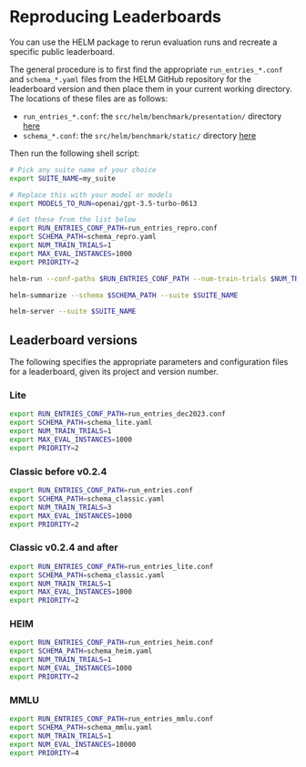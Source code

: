 # Reproducing Leaderboards

You can use the HELM package to rerun evaluation runs and recreate a specific public leaderboard.

The general procedure is to first find the appropriate `run_entries_*.conf` and `schema_*.yaml` files from the HELM GitHub repository for the leaderboard version and then place them in your current working directory. The locations of these files are as follows:

- `run_entries_*.conf`: the `src/helm/benchmark/presentation/` directory [here](https://github.com/stanford-crfm/helm/tree/main/src/helm/benchmark/presentation)
- `schema_*.conf`: the `src/helm/benchmark/static/` directory [here](https://github.com/stanford-crfm/helm/tree/main/src/helm/benchmark/static)

Then run the following shell script:

```bash
# Pick any suite name of your choice
export SUITE_NAME=my_suite

# Replace this with your model or models
export MODELS_TO_RUN=openai/gpt-3.5-turbo-0613

# Get these from the list below
export RUN_ENTRIES_CONF_PATH=run_entries_repro.conf
export SCHEMA_PATH=schema_repro.yaml
export NUM_TRAIN_TRIALS=1
export MAX_EVAL_INSTANCES=1000
export PRIORITY=2

helm-run --conf-paths $RUN_ENTRIES_CONF_PATH --num-train-trials $NUM_TRAIN_TRIALS --max-eval-instances $MAX_EVAL_INSTANCES --priority $PRIORITY --suite $SUITE_NAME --models-to-run $MODELS_TO_RUN

helm-summarize --schema $SCHEMA_PATH --suite $SUITE_NAME

helm-server --suite $SUITE_NAME
```

## Leaderboard versions

The following specifies the appropriate parameters and configuration files for a leaderboard, given its project and version number.

### Lite

```bash
export RUN_ENTRIES_CONF_PATH=run_entries_dec2023.conf
export SCHEMA_PATH=schema_lite.yaml
export NUM_TRAIN_TRIALS=1
export MAX_EVAL_INSTANCES=1000
export PRIORITY=2
```

### Classic before v0.2.4

```bash
export RUN_ENTRIES_CONF_PATH=run_entries.conf
export SCHEMA_PATH=schema_classic.yaml
export NUM_TRAIN_TRIALS=3
export MAX_EVAL_INSTANCES=1000
export PRIORITY=2
```

### Classic v0.2.4 and after

```bash
export RUN_ENTRIES_CONF_PATH=run_entries_lite.conf
export SCHEMA_PATH=schema_classic.yaml
export NUM_TRAIN_TRIALS=1
export MAX_EVAL_INSTANCES=1000
export PRIORITY=2
```

### HEIM

```bash
export RUN_ENTRIES_CONF_PATH=run_entries_heim.conf
export SCHEMA_PATH=schema_heim.yaml
export NUM_TRAIN_TRIALS=1
export NUM_EVAL_INSTANCES=1000
export PRIORITY=2
```

### MMLU

```bash
export RUN_ENTRIES_CONF_PATH=run_entries_mmlu.conf
export SCHEMA_PATH=schema_mmlu.yaml
export NUM_TRAIN_TRIALS=1
export NUM_EVAL_INSTANCES=10000
export PRIORITY=4
```
